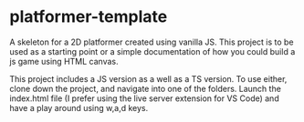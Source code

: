 # platformer-template

A skeleton for a 2D platformer created using vanilla JS. This project is to be used as a starting point or a simple documentation of how you could build a js game using HTML canvas.

This project includes a JS version as a well as a TS version. To use either, clone down the project, and navigate into one of the folders. Launch the index.html file (I prefer using the live server extension for VS Code) and have a play around using w,a,d keys. 

